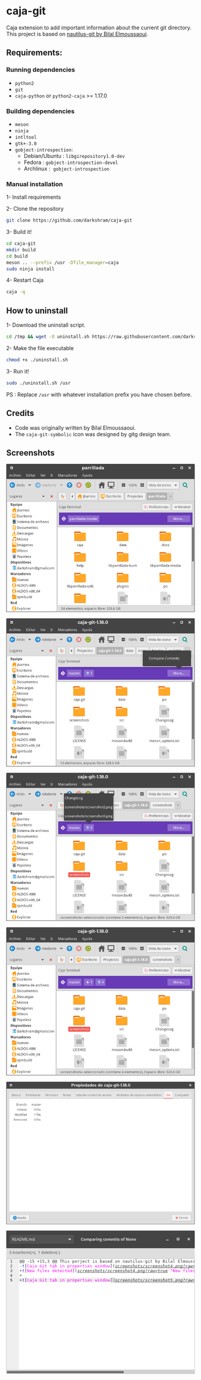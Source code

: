 # caja-git

Caja extension to add important information about the current git directory.
This project is based on [nautilus-git by Bilal Elmoussaoui](https://github.com/bil-elmoussaoui/nautilus-git).

## Requirements:

### Running dependencies

- `python2`
- `git`
- `caja-python` or `python2-caja` >= 1.17.0



### Building dependencies

- `meson`
- `ninja`
- `intltool`
- `gtk+-3.0`
- `gobject-introspection`:
  - Debian/Ubuntu : `libgirepository1.0-dev`
  - Fedora : `gobject-introspection-devel`
  - Archlinux :  `gobject-introspection`

### Manual installation

1- Install requirements

2- Clone the repository

```bash
git clone https://github.com/darkshram/caja-git
```

3- Build it!

```bash
cd caja-git
mkdir build
cd build
meson .. --prefix /usr -Dfile_manager=caja
sudo ninja install
```


4- Restart Caja

```bash
caja -q
```

## How to uninstall

1- Download the uninstall script.

```bash
cd /tmp && wget -O uninstall.sh https://raw.githubusercontent.com/darkshram/caja-git/master/uninstall.sh
```

2- Make the file executable

```bash
chmod +x ./uninstall.sh
```

3- Run it!

```bash
sudo ./uninstall.sh /usr
```

PS : Replace `/usr` with whatever installation prefix you have chosen before.

## Credits

- Code was originally written by Bilal Elmoussaoui.
- The `caja-git-symbolic` icon was designed by gitg design team.

## Screenshots


![Caja main window](screenshots/screenshot1.png?raw=true "Caja main window")

![Compare commits](screenshots/screenshot2.png?raw=true "Compare commits")

![Changes detected](screenshots/screenshot3.png?raw=true "Changes detected")

![New files detected](screenshots/screenshot4.png?raw=true "New files detected")

![Caja Git tab in properties window](screenshots/screenshot5.png?raw=true "Caja Git tab in properties window")

![Compare commits](screenshots/screenshot6.png?raw=true "Compare commits")


